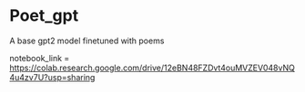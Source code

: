 # Poet_gpt
A base gpt2 model finetuned with poems

notebook_link = https://colab.research.google.com/drive/12eBN48FZDvt4ouMVZEV048vNQ4u4zv7U?usp=sharing
